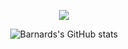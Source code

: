 
<div align = "center">

<div>

![](https://komarev.com/ghpvc/?username=Barnards&color=FF0000&label=NUMBER+OF+RED+PILL+BUGFREES+WHO+VISITED+THE+SAUCE:&style=flat)

</div>

</div>

<div align = "center">

<p>

![Barnards's GitHub stats](https://github-readme-stats.vercel.app/api?username=barnards&show_icons=true&theme=tokyonight)

</p>

</div>



